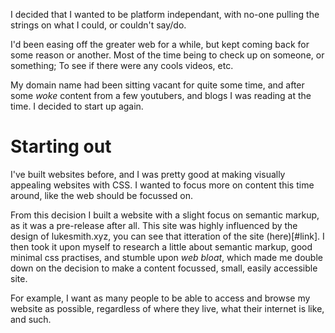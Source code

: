 I decided that I wanted to be platform independant, with no-one pulling the strings on what I could, or couldn't say/do.

I'd been easing off the greater web for a while, but kept coming back for some reason or another. Most of the time being to check up on someone, or something; To see if there were any cools videos, etc.

My domain name had been sitting vacant for quite some time, and after some *woke* content from a few youtubers, and blogs I was reading at the time. I decided to start up again.

# Starting out

I've built websites before, and I was pretty good at making visually appealing websites with CSS. I wanted to focus more on content this time around, like the web should be focussed on. 

From this decision I built a website with a slight focus on semantic markup, as it was a pre-release after all. This site was highly influenced by the design of lukesmith.xyz, you can see that itteration of the site (here)[#link]. I then took it upon myself to research a little about semantic markup, good minimal css practises, and stumble upon *web bloat*, which made me double down on the decision to make a content focussed, small, easily accessible site.

For example, I want as many people to be able to access and browse my website as possible, regardless of where they live, what their internet is like, and such. 
